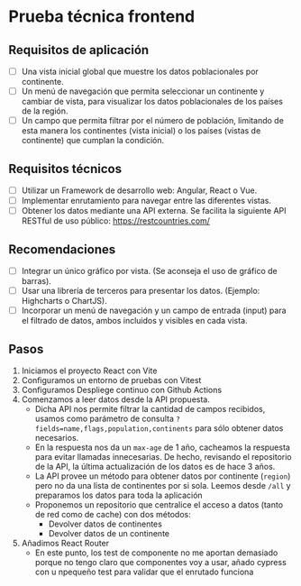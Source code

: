 # Prueba técnica frontend

## Requisitos de aplicación
- [ ] Una vista inicial global que muestre los datos poblacionales por continente.
- [ ] Un menú de navegación que permita seleccionar un continente y cambiar de vista, para
visualizar los datos poblacionales de los países de la región.
- [ ] Un campo que permita filtrar por el número de población, limitando de esta manera los
continentes (vista inicial) o los países (vistas de continente) que cumplan la condición.

## Requisitos técnicos
- [ ] Utilizar un Framework de desarrollo web: Angular, React o Vue.
- [ ] Implementar enrutamiento para navegar entre las diferentes vistas.
- [ ] Obtener los datos mediante una API externa. Se facilita la siguiente API RESTful de uso
público: https://restcountries.com/

## Recomendaciones
- [ ] Integrar un único gráfico por vista. (Se aconseja el uso de gráfico de barras).
- [ ] Usar una librería de terceros para presentar los datos. (Ejemplo: Highcharts o ChartJS).
- [ ] Incorporar un menú de navegación y un campo de entrada (input) para el filtrado de
datos, ambos incluidos y visibles en cada vista.

## Pasos
1. Iniciamos el proyecto React con Vite
2. Configuramos un entorno de pruebas con Vitest
3. Configuramos Despliege continuo con Github Actions
4. Comenzamos a leer datos desde la API propuesta.
   - Dicha API nos permite filtrar la cantidad de campos recibidos, usamos como parámetro de consulta `?fields=name,flags,population,continents` para sólo obtener datos necesarios.
   - En la respuesta nos da un `max-age` de 1 año, cacheamos la respuesta para evitar llamadas innecesarias. De hecho, revisando el repositorio de la API, la última actualización de los datos es de hace 3 años.
   - La API provee un método para obtener datos por continente (`region`) pero no da una lista de continentes por si sola. Leemos desde `/all` y preparamos los datos para toda la aplicación
   - Proponemos un repositorio que centralice el acceso a datos (tanto de red como de cache) con dos métodos:
     - Devolver datos de continentes
     - Devolver datos de un continente
5. Añadimos React Router
   - En este punto, los test de componente no me aportan demasiado porque no tengo claro que componentes voy a usar, añado cypress con u npequeño test para validar que el enrutado funciona